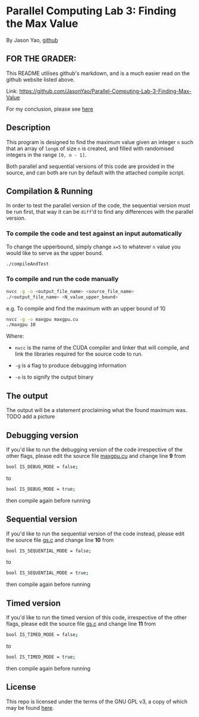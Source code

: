 # Parallel Computing Lab 3: Finding the Max Value
By Jason Yao, [github](https://github.com/JasonYao/Parallel-Computing-Lab-3-Finding-Max-Value)

## FOR THE GRADER: 
This README utilises github's markdown, and is a much easier read on the github website listed above.

Link: https://github.com/JasonYao/Parallel-Computing-Lab-3-Finding-Max-Value

For my conclusion, please see [here](CONCLUSION.md)

## Description
This program is designed to find the maximum value given an integer `n` such that an array of `long`s
of size `n` is created, and filled with randomised integers in the range `[0, n - 1]`.

Both parallel and sequential versions of this code are provided in the source, and can both
are run by default with the attached compile script.

## Compilation & Running
In order to test the parallel version of the code, the sequential version must be run first, that way it can be `diff`'d to find
any differences with the parallel version.

### To compile the code and test against an input automatically
To change the upperbound, simply change `x=5` to whatever `n` value you would like to serve as the upper bound.
```sh
./compileAndTest
```

### To compile and run the code manually
```sh
nvcc -g -o <output_file_name> <source_file_name>
./<output_file_name> <N_value_upper_bound>
```

e.g. To compile and find the maximum with an upper bound of 10
```sh
nvcc -g -o maxgpu maxgpu.cu
./maxgpu 10
```

Where:
- `nvcc` is the name of the CUDA compiler and linker that will compile, 
and link the libraries required for the source code to run.

- `-g` is a flag to produce debugging information

- `-o` is to signify the output binary

## The output
The output will be a statement proclaiming what the found maximum was. TODO add a picture

## Debugging version
If you'd like to run the debugging version of the code irrespective of the other flags, please edit the source file [maxgpu.cu](maxgpu.cu) and change line **9** from

```sh
bool IS_DEBUG_MODE = false;
```
to
```sh
bool IS_DEBUG_MODE = true;
```
then compile again before running

## Sequential version
If you'd like to run the sequential version of the code instead, please edit the source file [gs.c](gs.c) and change line **10** from

```sh
bool IS_SEQUENTIAL_MODE = false;
```
to
```sh
bool IS_SEQUENTIAL_MODE = true;
```
then compile again before running

## Timed version
If you'd like to run the timed version of this code, irrespective of the other flags, please edit the source file [gs.c](gs.c) and change line **11** from

```sh
bool IS_TIMED_MODE = false;
```
to
```sh
bool IS_TIMED_MODE = true;
```
then compile again before running

## License
This repo is licensed under the terms of the GNU GPL v3, a copy of which may be found [here](LICENSE).
